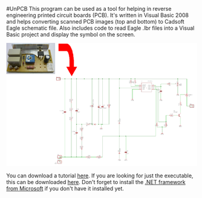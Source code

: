 #UnPCB
This program can be used as a tool for helping in reverse engineering printed circuit boards (PCB).
It's written in Visual Basic 2008 and helps converting scanned PCB images (top and bottom) to Cadsoft Eagle schematic file.
Also includes code to read Eagle .lbr files into a Visual Basic project and display the symbol on the screen.

![convert pcb to schematic](tutorial/convert.png)

You can download a tutorial [here](tutorial/tutorial.pdf).
If you are looking for just the executable, this can be downloaded [here](app/unpcb.zip).
Don't forget to install the [.NET framework from Microsoft](https://www.microsoft.com/en-us/download/details.aspx?id=30653) if you don't have it installed yet.